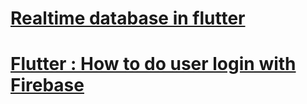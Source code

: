 # [Realtime database in flutter](realtime-database-in-flutter)
# [Flutter : How to do user login with Firebase](flutter-how-to-do-user-login-with-firebase)
